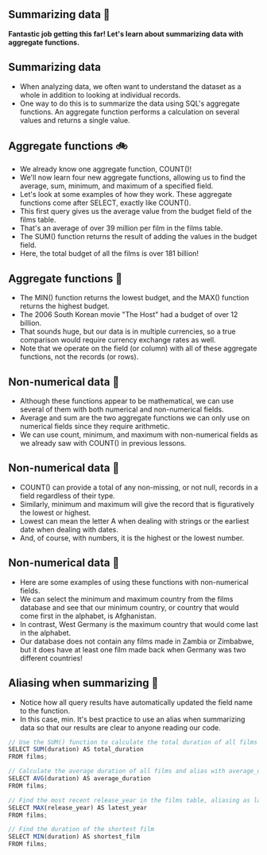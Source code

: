## Summarizing data :honey_pot:
**Fantastic job getting this far! Let's learn about summarizing data with aggregate functions.**

## Summarizing data
- When analyzing data, we often want to understand the dataset as a whole in addition to looking at individual records.
- One way to do this is to summarize the data using SQL's aggregate functions. An aggregate function performs a calculation on several values and returns a single value.

## Aggregate functions :bike:
- We already know one aggregate function, COUNT()!
- We'll now learn four new aggregate functions, allowing us to find the average, sum, minimum, and maximum of a specified field.
- Let's look at some examples of how they work. These aggregate functions come after SELECT, exactly like COUNT().
- This first query gives us the average value from the budget field of the films table.
- That's an average of over 39 million per film in the films table.
- The SUM() function returns the result of adding the values in the budget field.
- Here, the total budget of all the films is over 181 billion!

## Aggregate functions :speedboat:
- The MIN() function returns the lowest budget, and the MAX() function returns the highest budget.
- The 2006 South Korean movie "The Host" had a budget of over 12 billion.
- That sounds huge, but our data is in multiple currencies, so a true comparison would require currency exchange rates as well.
- Note that we operate on the field (or column) with all of these aggregate functions, not the records (or rows).

## Non-numerical data :tram:
- Although these functions appear to be mathematical, we can use several of them with both numerical and non-numerical fields.
- Average and sum are the two aggregate functions we can only use on numerical fields since they require arithmetic.
- We can use count, minimum, and maximum with non-numerical fields as we already saw with COUNT() in previous lessons.

## Non-numerical data :tractor:
- COUNT() can provide a total of any non-missing, or not null, records in a field regardless of their type.
- Similarly, minimum and maximum will give the record that is figuratively the lowest or highest.
- Lowest can mean the letter A when dealing with strings or the earliest date when dealing with dates.
- And, of course, with numbers, it is the highest or the lowest number.

## Non-numerical data :car:
- Here are some examples of using these functions with non-numerical fields.
- We can select the minimum and maximum country from the films database and see that our minimum country, or country that would come first in the alphabet, is Afghanistan.
- In contrast, West Germany is the maximum country that would come last in the alphabet.
- Our database does not contain any films made in Zambia or Zimbabwe, but it does have at least one film made back when Germany was two different countries!

## Aliasing when summarizing :monorail:
- Notice how all query results have automatically updated the field name to the function.
- In this case, min. It's best practice to use an alias when summarizing data so that our results are clear to anyone reading our code.

```js
// Use the SUM() function to calculate the total duration of all films and alias with total_duration.
SELECT SUM(duration) AS total_duration
FROM films;

// Calculate the average duration of all films and alias with average_duration.
SELECT AVG(duration) AS average_duration
FROM films;

// Find the most recent release_year in the films table, aliasing as latest_year
SELECT MAX(release_year) AS latest_year 
FROM films;

// Find the duration of the shortest film
SELECT MIN(duration) AS shortest_film
FROM films;
```

